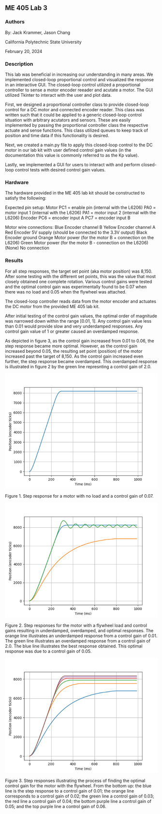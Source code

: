 ## ME 405 Lab 3

### Authors
By: Jack Krammer, Jason Chang

California Polytechnic State University

February 20, 2024


### Description
This lab was beneficial in increasing our understanding in many areas. We 
implemented closed-loop proportional control and visualized the response in an 
interactive GUI. The closed-loop control utilized a proportional controller to 
sense a motor encoder reeader and acutate a motor. The GUI utilized Tkinter to 
interact with the user and plot data.

First, we designed a proportional controller class to provide closed-loop control 
for a DC motor and connected encoder reader. This class was written such that it 
could be applied to a generic closed-loop control situation with arbitrary 
acutators and sensors. These are easily implemented by passing the proportional 
controller class the respective actuate and sense functions. This class utilized 
queues to keep track of position and time data if this functionality is desired. 

Next, we created a main.py file to apply this closed-loop control to the DC motor 
in our lab kit with user defined control gain values (in the documentation this 
value is commonly referred to as the Kp value). 

Lastly, we implemented a GUI for users to interact with and perform closed-loop
control tests with desired control gain values.


### Hardware
The hardware provided in the ME 405 lab kit should be constructed to satisfy the 
following:

Expected pin setup:
    Motor
        PC1 = enable pin (internal with the L6206)
        PA0 = motor input 1 (internal with the L6206)
        PA1 = motor input 2 (internal with the L6206)
    Encoder
        PC6 = encoder input A
        PC7 = encoder input B

Motor wire connections:
    Blue	    Encoder channel B
    Yellow	    Encoder channel A
    Red	        Encoder 5V supply (should be connected to the 3.3V output)
    Black	    Encoder ground
    Orange	    Motor power (for the motor B + connection on the L6206)
    Green	    Motor power (for the motor B - connection on the L6206)
    (None)	    No connection


### Results
For all step responses, the target set point (aka motor position) was 8,150.
After some testing with the different set points, this was the value that most
closely obtained one complete rotation. Various control gains were tested and 
the optimal control gain was experimentally found to be 0.07 when there was no 
load and 0.05 when the flywheel was attached. 

The closed-loop controller reads data from the motor encoder and actuates the 
DC motor from the provided ME 405 lab kit. 

After initial testing of the control gain values, the optimal order of 
magnitude was narrowed down within the range [0.01, 1]. Any control gain value
less than 0.01 would provide slow and very underdamped responses. Any control 
gain value of 1 or greater caused an overdamped response. 

As depicted in figure 3, as the control gain increased from 0.01 to 0.06, the 
step response became more optimal. However, as the control gain increased beyond 
0.05, the resulting set point (position) of the motor increased past the target
of 8,150. As the control gain increased even further, the step response became
overdamped. This overdamped response is illustrated in figure 2 by the green 
line represnting a control gain of 2.0.


![title here](./noload01.png)

Figure 1. Step response for a motor with no load and a control gain of 0.07.


![title here](./flywheel03.png)

Figure 2. Step responses for the motor with a flywheel load and control gains
resulting in underdamped, overdamped, and optimal responses. The orange line 
illustrates an underdamped response from a control gain of 0.01. The green 
line illustrates an overdamped response from a control gain of 2.0. The blue 
line illustrates the best response obtained. This optimal response was due 
to a control gain of 0.05.


![title here](./flywheel02.png)

Figure 3. Step responses illustrating the process of finding the optimal 
control gain for the motor with the flywheel. From the bottom up: the blue 
line is the step response to a control gain of 0.01; the orange line 
corresponds to a control gain of 0.02; the green line a control gain of 0.03; 
the red line a control gain of 0.04; the bottom purple line a control gain of 
0.05; and the top purple line a control gain of 0.06.

